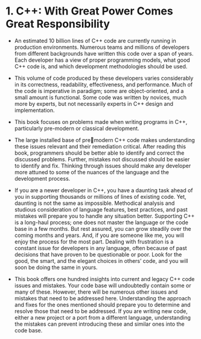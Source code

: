 # 1. C++: With Great Power Comes Great Responsibility

- An estimated 10 billion lines of C++ code are currently running in production environments. Numerous teams and millions of developers from different backgrounds have written this code over a span of years. Each developer has a view of proper programming models, what good C++ code is, and which development methodologies should be used.
- This volume of code produced by these developers varies considerably in its correctness, readability, effectiveness, and performance. Much of the code is imperative in paradigm; some are object-oriented, and a small amount is functional. Some code was written by novices, much more by experts, but not necessarily experts in C++ design and implementation.

- This book focuses on problems made when writing programs in C++, particularly pre-modern or classical development.
- The large installed base of pre￾modern C++ code makes understanding these issues relevant and their remediation critical. After reading this book, programmers should be better able to identify and correct the discussed problems. Further, mistakes not discussed should be easier to identify and fix. Thinking through issues should make any developer more attuned to some of the nuances of the language and the development process.

- If you are a newer developer in C++, you have a daunting task ahead of you in supporting thousands or millions of lines of existing code. Yet, daunting is not the same as impossible. Methodical analysis and studious consideration of language features, best practices, and past mistakes will prepare you to handle any situation better. Supporting C++ is a long-haul process; one does not master the language or the code base in a few months. But rest assured, you can grow steadily over the coming months and years. And, if you are someone like me, you will enjoy the process for the most part. Dealing with frustration is a constant issue for developers in any language, often because of past decisions that have proven to be questionable or poor. Look for the good, the smart, and the elegant choices in others’ code, and you will soon be doing the same in yours.

- This book offers one hundred insights into current and legacy C++ code issues and mistakes. Your code base will undoubtedly contain some or many of these. However, there will be numerous other issues and mistakes that need to be addressed here. Understanding the approach and fixes for the ones mentioned should prepare you to determine and resolve those that need to be addressed. If you are writing new code, either a new project or a port from a different language, understanding the mistakes can prevent introducing these and similar ones into the code base.
